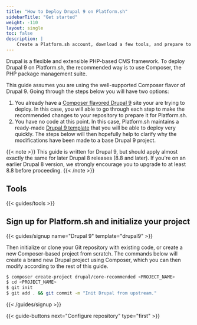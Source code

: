 ```yaml
---
title: "How to Deploy Drupal 9 on Platform.sh"
sidebarTitle: "Get started"
weight: -110
layout: single
toc: false
description: |
    Create a Platform.sh account, download a few tools, and prepare to deploy Drupal.
---
```


Drupal is a flexible and extensible PHP-based CMS framework. To deploy Drupal 9 on Platform.sh, the recommended way is to use Composer, the PHP package management suite.

This guide assumes you are using the well-supported Composer flavor of Drupal 9. Going through the steps below you will have two options:

1. You already have a [Composer flavored Drupal 9](https://github.com/drupal/recommended-project/tree/9.0.x) site your are trying to deploy. In this case, you will able to go through each step to make the recommended changes to your repository to prepare it for Platform.sh.
2. You have no code at this point. In this case, Platform.sh maintains a ready-made [Drupal 9 template](https://github.com/platformsh-templates/drupal9) that you will be able to deploy very quickly. The steps below will then hopefully help to clarify why the modifications have been made to a base Drupal 9 project.

{{< note >}}
This guide is written for Drupal 9, but should apply almost exactly the same for later Drupal 8 releases (8.8 and later).  If you're on an earlier Drupal 8 version, we strongly encourage you to upgrade to at least 8.8 before proceeding.
{{< /note >}}

## Tools

{{< guides/tools >}}

## Sign up for Platform.sh and initialize your project

{{< guides/signup name="Drupal 9" template="drupal9" >}}

Then initialize or clone your Git repository with existing code, or create a new Composer-based project from scratch.  The commands below will create a brand new Drupal project using Composer, which you can then modify according to the rest of this guide.

```bash
$ composer create-project drupal/core-recommended <PROJECT_NAME>
$ cd <PROJECT_NAME>
$ git init
$ git add . && git commit -m "Init Drupal from upstream."
```

{{< /guides/signup >}}

{{< guide-buttons next="Configure repository" type="first" >}}

